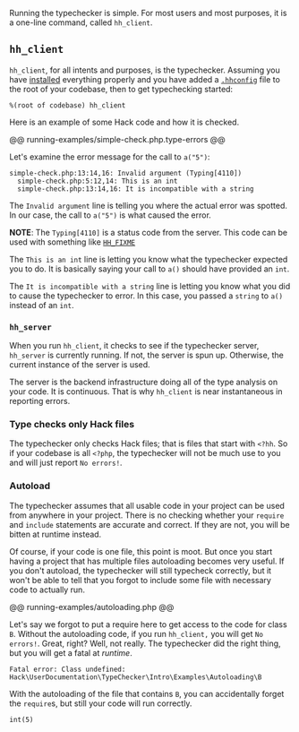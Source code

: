 Running the typechecker is simple. For most users and most purposes, it is a one-line command, called `hh_client`.

## `hh_client`

`hh_client`, for all intents and purposes, is the typechecker. Assuming you have [installed](install.md) everything properly and you have added a [`.hhconfig`](setup.md) file to the root of your codebase, then to get typechecking started:

```
%(root of codebase) hh_client
```

Here is an example of some Hack code and how it is checked.

@@ running-examples/simple-check.php.type-errors @@

Let's examine the error message for the call to `a("5")`:

```
simple-check.php:13:14,16: Invalid argument (Typing[4110])
  simple-check.php:5:12,14: This is an int
  simple-check.php:13:14,16: It is incompatible with a string
```

The `Invalid argument` line is telling you where the actual error was spotted. In our case, the call to `a("5")` is what caused the error. 

**NOTE**: The `Typing[4110]` is a status code from the server. This code can be used with something like [`HH_FIXME`](special.md#hh_fixme)

The `This is an int` line is letting you know what the typechecker expected you to do. It is basically saying your call to `a()` should have provided an `int`.

The `It is incompatible with a string` line is letting you know what you did to cause the typechecker to error. In this case, you passed a `string` to `a()` instead of an `int`.

### `hh_server`

When you run `hh_client`, it checks to see if the typechecker server, `hh_server` is currently running. If not, the server is spun up. Otherwise, the current instance of the server is used.

The server is the backend infrastructure doing all of the type analysis on your code. It is continuous. That is why `hh_client` is near instantaneous in reporting errors.

### Type checks only Hack files

The typechecker only checks Hack files; that is files that start with `<?hh`. So if your codebase is all `<?php`, the typechecker will not be much use to you and will just report `No errors!`.  

### Autoload

The typechecker assumes that all usable code in your project can be used from anywhere in your project. There is no checking whether your `require` and `include` statements are accurate and correct. If they are not, you will be bitten at runtime instead.

Of course, if your code is one file, this point is moot. But once you start having a project that has multiple files autoloading becomes very useful. If you don't autoload, the typechecker will still typecheck correctly, but it won't be able to tell that you forgot to include some file with necessary code to actually run.

@@ running-examples/autoloading.php @@

Let's say we forgot to put a require here to get access to the code for class `B`. Without the autoloading code, if you run `hh_client,` you will get `No errors!`. Great, right? Well, not really. The typechecker did the right thing, but you will get a fatal at *runtime*.

```
Fatal error: Class undefined: Hack\UserDocumentation\TypeChecker\Intro\Examples\Autoloading\B
```

With the autoloading of the file that contains `B`, you can accidentally forget the `require`s, but still your code will run correctly.

```
int(5)
```
